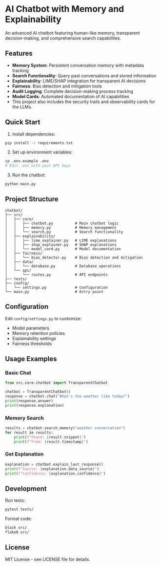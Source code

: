 # AI Chatbot with Memory and Explainability

An advanced AI chatbot featuring human-like memory, transparent decision-making, and comprehensive search capabilities.

## Features

- **Memory System**: Persistent conversation memory with metadata tracking
- **Search Functionality**: Query past conversations and stored information
- **Explainability**: LIME/SHAP integration for transparent AI decisions
- **Fairness**: Bias detection and mitigation tools
- **Audit Logging**: Complete decision-making process tracking
- **Model Cards**: Automated documentation of AI capabilities
- This project also includes the security trails and observability cards for the LLMs.

## Quick Start

1. Install dependencies:
```bash
pip install -r requirements.txt
```

2. Set up environment variables:
```bash
cp .env.example .env
# Edit .env with your API keys
```

3. Run the chatbot:
```bash
python main.py
```

## Project Structure

```
chatbot/
├── src/
│   ├── core/
│   │   ├── chatbot.py          # Main chatbot logic
│   │   ├── memory.py           # Memory management
│   │   └── search.py           # Search functionality
│   ├── explainability/
│   │   ├── lime_explainer.py   # LIME explanations
│   │   ├── shap_explainer.py   # SHAP explanations
│   │   └── model_card.py       # Model documentation
│   ├── fairness/
│   │   └── bias_detector.py    # Bias detection and mitigation
│   ├── data/
│   │   └── database.py         # Database operations
│   └── api/
│       └── routes.py           # API endpoints
├── tests/
├── config/
│   └── settings.py             # Configuration
└── main.py                     # Entry point
```

## Configuration

Edit `config/settings.py` to customize:
- Model parameters
- Memory retention policies
- Explainability settings
- Fairness thresholds

## Usage Examples

### Basic Chat
```python
from src.core.chatbot import TransparentChatbot

chatbot = TransparentChatbot()
response = chatbot.chat("What's the weather like today?")
print(response.answer)
print(response.explanation)
```

### Memory Search
```python
results = chatbot.search_memory("weather conversation")
for result in results:
    print(f"Found: {result.snippet}")
    print(f"From: {result.timestamp}")
```

### Get Explanation
```python
explanation = chatbot.explain_last_response()
print(f"Source: {explanation.data_source}")
print(f"Confidence: {explanation.confidence}")
```

## Development

Run tests:
```bash
pytest tests/
```

Format code:
```bash
black src/
flake8 src/
```

## License

MIT License - see LICENSE file for details.
